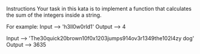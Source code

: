 Instructions
Your task in this kata is to implement a function that calculates the sum of the integers inside a string.

For example:
Input --> 'h3ll0w0rld1'
Output --> 4

Input --> 'The30quick20brown10f0x1203jumps914ov3r1349the102l4zy dog'
Output --> 3635
